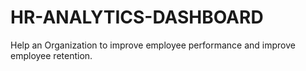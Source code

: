 # HR-ANALYTICS-DASHBOARD
Help an Organization to improve employee performance and improve employee retention.
